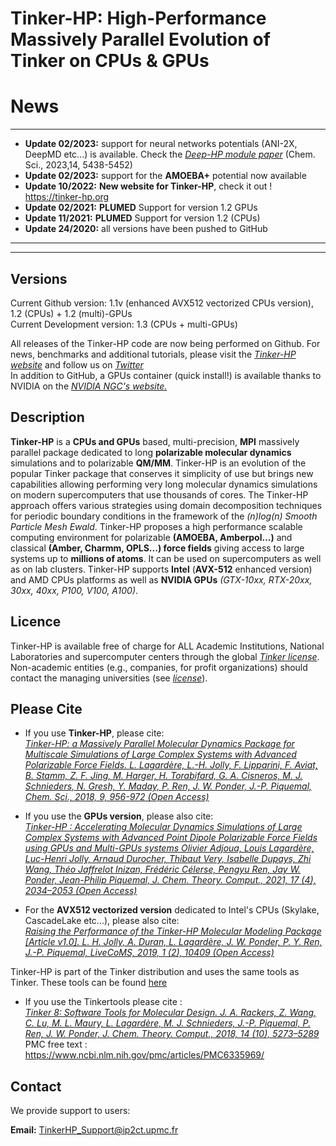 Tinker-HP: High-Performance Massively Parallel Evolution of Tinker on CPUs & GPUs
=================================================================================


# News
___
- **Update 02/2023:** support for neural networks potentials (ANI-2X, DeepMD etc...) is available. Check the [*Deep-HP module paper*](https://doi.org/10.1039/D2SC04815A) (Chem. Sci., 2023,14, 5438-5452)
- **Update 02/2023:** support for the **AMOEBA+** potential now available
- **Update 10/2022:** **New website for Tinker-HP**, check it out ! https://tinker-hp.org
- **Update 02/2021:** **PLUMED** Support for version 1.2 GPUs
- **Update 11/2021:** **PLUMED** Support for version 1.2 (CPUs)
- **Update 24/2020:** all versions have been pushed to GitHub

_____  
_____

## Versions
Current Github version: 1.1v (enhanced AVX512 vectorized CPUs version), 1.2 (CPUs) + 1.2 (multi)-GPUs  
Current Development version: 1.3 (CPUs + multi-GPUs)

All releases of the Tinker-HP code are now being performed on Github. For news, benchmarks and additional tutorials, please visit the [*Tinker-HP website*](https://tinker-hp.org/) and follow us on [*Twitter*](https://twitter.com/TINKERtoolsMD)   
In addition to GitHub, a GPUs container (quick install!) is available thanks to NVIDIA on the [*NVIDIA NGC's website.*](https://ngc.nvidia.com/catalog/containers/hpc:tinkerhp)


## Description
**Tinker-HP** is a **CPUs and GPUs** based, multi-precision, **MPI** massively parallel package dedicated to long **polarizable molecular dynamics** simulations and to polarizable **QM/MM**. Tinker-HP is an evolution of the popular Tinker package that conserves it simplicity of use but brings new capabilities allowing performing very long molecular dynamics simulations on modern supercomputers that use thousands of cores. The Tinker-HP approach offers various strategies using domain decomposition techniques for periodic boundary conditions in the framework of the *(n)log(n) Smooth Particle Mesh Ewald*. Tinker-HP proposes a high performance scalable computing environment for polarizable **(AMOEBA, Amberpol...)** and classical **(Amber, Charmm, OPLS...) force fields** giving access to large systems up to **millions of atoms**. It can be used on supercomputers as well as on lab clusters. Tinker-HP supports **Intel** (**AVX-512** enhanced version) and AMD CPUs platforms as well as **NVIDIA GPUs** *(GTX-10xx, RTX-20xx, 30xx, 40xx, P100, V100, A100)*. 

## Licence
Tinker-HP is available free of charge for ALL Academic Institutions, National Laboratories and supercomputer centers through the global [*Tinker license*](https://dasher.wustl.edu/tinker/downloads/license.pdf).  
Non-academic entities (e.g., companies, for profit organizations) should contact the managing universities (see [*license*](license-Tinker.pdf)).


## Please Cite
- If you use **Tinker-HP**, please cite:  
[*Tinker-HP: a Massively Parallel Molecular Dynamics Package for Multiscale Simulations of Large Complex Systems with Advanced Polarizable Force Fields. L. Lagardère, L.-H. Jolly, F. Lipparini, F. Aviat, B. Stamm, Z. F. Jing, M. Harger, H. Torabifard, G. A. Cisneros, M. J. Schnieders, N. Gresh, Y. Maday, P. Ren, J. W. Ponder, J.-P. Piquemal, Chem. Sci., 2018, 9, 956-972 (Open Access)*](https://doi.org/10.1039/C7SC04531J)

- If you use the **GPUs version**, please also cite:  
[*Tinker-HP : Accelerating Molecular Dynamics Simulations of Large Complex Systems with Advanced Point Dipole Polarizable Force Fields using GPUs and Multi-GPUs systems Olivier Adjoua, Louis Lagardère, Luc-Henri Jolly, Arnaud Durocher, Thibaut Very, Isabelle Dupays, Zhi Wang, Théo Jaffrelot Inizan, Frédéric Célerse, Pengyu Ren, Jay W. Ponder, Jean-Philip Piquemal, J. Chem. Theory. Comput., 2021, 17 (4), 2034–2053 (Open Access)*](https://doi.org/10.1021/acs.jctc.0c01164)

- For the **AVX512 vectorized version** dedicated to Intel's CPUs (Skylake, CascadeLake etc...), please also cite:  
[*Raising the Performance of the Tinker-HP Molecular Modeling Package [Article v1.0]. L. H. Jolly, A. Duran, L. Lagardère, J. W. Ponder, P. Y. Ren, J.-P. Piquemal, LiveCoMS, 2019, 1 (2), 10409  (Open Access)*](https://doi.org/10.33011/livecoms.1.2.10409)
 
Tinker-HP is part of the Tinker distribution and uses the same tools as Tinker. These tools can be found [here](https://github.com/TinkerTools/tinker)

- If you use the Tinkertools please cite :  
[*Tinker 8: Software Tools for Molecular Design. J. A. Rackers, Z. Wang, C. Lu, M. L. Maury, L. Lagardère, M. J. Schnieders, J.-P. Piquemal, P. Ren, J. W. Ponder,  J. Chem. Theory. Comput., 2018, 14 (10), 5273–5289*](http://dx.doi.org/10.1021/acs.jctc.8b00529)  
PMC free text : https://www.ncbi.nlm.nih.gov/pmc/articles/PMC6335969/


## Contact
We provide support to users:

**Email:** TinkerHP_Support@ip2ct.upmc.fr


